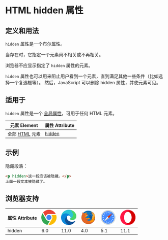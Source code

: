 HTML hidden 属性
===

## 定义和用法

`hidden` 属性是一个布尔属性。

当存在时，它指定一个元素尚不相关或不再相关。

浏览器不应显示指定了 `hidden` 属性的元素。

`hidden` 属性也可以用来阻止用户看到一个元素，直到满足其他一些条件（比如选择一个复选框等）。 然后，JavaScript 可以删除 hidden 属性，并使元素可见。

## 适用于

`hidden` 属性是一个 [全局属性](../reference/standardattributes.md)，可用于任何 HTML 元素。

| 元素 Element | 属性 Attribute |
| ----- | ----- |
| 全部 [HTML](../tags/README.md) 元素 | [hidden](./global/hidden.md) |

## 示例

隐藏段落：

```html idoc:preview:iframe
<p hidden>这一段应该被隐藏。</p>
上面一段文本被隐藏了。
```

## 浏览器支持

| 属性 Attribute | ![chrome][1] | ![edge][2] | ![firefox][3] | ![safari][4] | ![opera][5] |
| ------- | --- | --- | --- | --- | --- |
| hidden    | 6.0 | 11.0 | 4.0 | 5.1  | 11.1 |

[1]: ../assets/chrome.svg
[2]: ../assets/edge.svg
[3]: ../assets/firefox.svg
[4]: ../assets/safari.svg
[5]: ../assets/opera.svg